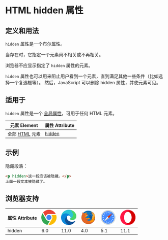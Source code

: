 HTML hidden 属性
===

## 定义和用法

`hidden` 属性是一个布尔属性。

当存在时，它指定一个元素尚不相关或不再相关。

浏览器不应显示指定了 `hidden` 属性的元素。

`hidden` 属性也可以用来阻止用户看到一个元素，直到满足其他一些条件（比如选择一个复选框等）。 然后，JavaScript 可以删除 hidden 属性，并使元素可见。

## 适用于

`hidden` 属性是一个 [全局属性](../reference/standardattributes.md)，可用于任何 HTML 元素。

| 元素 Element | 属性 Attribute |
| ----- | ----- |
| 全部 [HTML](../tags/README.md) 元素 | [hidden](./global/hidden.md) |

## 示例

隐藏段落：

```html idoc:preview:iframe
<p hidden>这一段应该被隐藏。</p>
上面一段文本被隐藏了。
```

## 浏览器支持

| 属性 Attribute | ![chrome][1] | ![edge][2] | ![firefox][3] | ![safari][4] | ![opera][5] |
| ------- | --- | --- | --- | --- | --- |
| hidden    | 6.0 | 11.0 | 4.0 | 5.1  | 11.1 |

[1]: ../assets/chrome.svg
[2]: ../assets/edge.svg
[3]: ../assets/firefox.svg
[4]: ../assets/safari.svg
[5]: ../assets/opera.svg